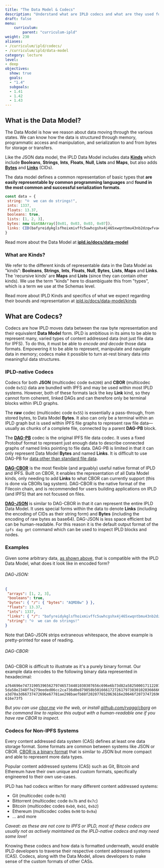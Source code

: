 ```yaml
---
title: "The Data Model & Codecs"
description: "Understand what are IPLD codecs and what are they used for"
draft: false
menu:
    curriculum:
        parent: "curriculum-ipld"
weight: 230
aliases:
- /curriculum/ipld/codecs/
- /curriculum/ipld/data-model
category: lecture
level:
- deep
objectives:
  show: true
  goals:
  - "1.4"
  subgoals:
  - 1.41
  - 1.42
  - 1.43
---
```

## What is the Data Model?
The Data Model is how we reason about data moving through the various states. We can know how the data is structured through memory, programmatic access and manipulation, and serialization to and from bytes for storage or transfers.

Like the JSON data model, the IPLD Data Model includes data **[Kinds](https://ipld.io/docs/schemas/using/authoring-guide/#schema-kinds)** which include **Booleans**, **Strings**, **Ints**, **Floats**, **Null**, **Lists** and **Maps**, but also adds **[Bytes](https://ipld.io/docs/schemas/using/authoring-guide/#bytesprefix-unions-for-bytes)** and **[Links](https://ipld.io/docs/schemas/using/authoring-guide/#links)** (CIDs). 

The data model defines a common representation of basic types that **are easily representable by common programming languages** and **found in the most common and successful serialization formats**.

```js
const data = {
 string: "☺️  we can do strings!",
 ints: 1337,
 floats: 13.37,
 booleans: true,
 lists: [1, 2, 3],
 bytes: new Uint8Array([0x01, 0x03, 0x03, 0x07]),
 links: CID(bafyreidykglsfhoixmivffc5uwhcgshx4j465xwqntbmu43nb2dzqwfvae)
}
```

Read more about the Data Model at [**ipld.io/docs/data-model**](https://ipld.io/docs/data-model/)

### What are Kinds?

We refer to the different kinds of representable data in the Data Model as "kinds": **Booleans**, **Strings**, **Ints**, **Floats**, **Null**, **Bytes**, **Lists**, **Maps** and **Links**. The 'recursive kinds' are **Maps** and **Lists** (since they can contain other kinds). We use the term "kinds" here to disambiguate this from "types", which is a term we use at the Schemas level.

Read more about IPLD Kinds and specifics of what we expect regarding their bounds and representation at [ipld.io/docs/data-model/kinds](https://ipld.io/docs/data-model/kinds/)

## What are Codecs?
Codecs are how IPLD moves data between the raw byte representation and their equivalent **Data Model** form. IPLD is ambitious in its aims to be able to represent many, varied types of content addressed data (not just file data for IPFS). To do this, it must be able to _encode and decode_ those data formats. Empowering it to be able to represent, manipulate and navigate data in memory; codecs make it possible to turn at-rest binary data into meaningful data structures.

### IPLD-native Codecs

Codecs for both **JSON** (multicodec code `0x0200`) and **CBOR** (multicodec code `0x51`) data are bundled with IPFS and may be used within most IPLD systems. However, both of these formats lack the key **Link** kind, so they cannot form coherent, linked DAGs and can therefore only be terminal blocks within IPLD graphs.

The **raw** codec (multicodec code `0x55`) is essentially a pass-through, from stored bytes, to Data Model **Bytes**. It also can only be a terminal within an IPLD graph but is used within IPFS file graphs to represent raw file data—usually as chunks of a complete file, connected by a parent **DAG-PB** block.

The [**DAG-PB**](https://ipld.io/specs/codecs/dag-pb/) codec is the original IPFS file data codec. It uses a fixed Protobuf format to represent just enough data to describe connected graphs of named links pointing to file data. DAG-PB is limited in that it can only represent Data Model **Bytes** and named **Links**. It is difficult to use DAG-PB for [data other than standard file data](/curriculum/ipld/ipld-and-ipfs/#limitations-of-file-data). 

[**DAG-CBOR**](https://ipld.io/specs/codecs/dag-cbor/) is the most flexible (and arguably) useful native format of IPLD and IPFS. Built on CBOR, it enables the representation of all Data Model kinds, only needing to add **Links** to what CBOR can currently support (this is done via CBORs tag system). DAG-CBOR is the native format of the Filecoin chain, and is recommended for users building applications on IPLD (and IPFS) that are not focused on files.

[**DAG-JSON**](https://ipld.io/specs/codecs/dag-json/) is similar to DAG-CBOR in that it can represent the entire IPLD Data Model. It uses special forms within the data to denote **Links** (including the encoding of CIDs as their string form) and **Bytes** (including the encoding of raw bytes as base64). DAG-JSON is less space efficient but can be human-readable. For this reason it is the default output format of the `ipfs dag get` command which can be used to inspect IPLD blocks and nodes.

### Examples

Given some arbitrary data, [as shown above](/curriculum/ipld/codecs/#what-is-the-data-model), that is compatible with the IPLD Data Model, what does it look like in encoded form?

###### DAG-JSON:

```json
{
 "arrays": [1, 2, 3],
 "booleans": true,
 "bytes": { "/": { "bytes": "AQMDBw" } },
 "floats": 13.37,
 "ints": 1337,
 "links": { "/": "bafyreidykglsfhoixmivffc5uwhcgshx4j465xwqntbmu43nb2dzqwfvae" },
 "string": "☺️  we can do strings!"
}
```

Note that DAG-JSON strips extraneous whitespace, the above example is pretty-printed for ease of reading.

###### DAG-CBOR:

DAG-CBOR is difficult to illustrate as it's a purely binary format. Our example data encodes to the following binary data represented in hexadecimal:

```
a764696e74731905396562797465734401030307656c696e6b73d82a58250001711220785197229dc8bb115294
5da58e2348f7e279eeded06cc2ca736d0e879858b501666172726179738301020366666c6f617473fb402abd70
a3d70a3d66737472696e67781ae298baefb88f202077652063616e20646f20737472696e67732168626f6f6c65
616e73f5
```

But _you can use [cbor.me](https://cbor.me) via the web, or install [github.com/rvagg/cborg](https://github.com/rvagg/cborg) on the command line to replace this output with a human-readable one if you have raw CBOR to inspect._

### Codecs for Non-IPFS Systems
Every content addressed data system (CAS) defines at least one data storage format. Some formats are common between systems like JSON or CBOR. [CBOR is a binary format](https://cbor.io/) that is similar to JSON but more compact and able to represent more data types.

Popular content addressed systems (CAS) such as Git, Bitcoin and Ethereum have their own unique and custom formats, specifically engineered to their own use-cases.

IPLD has had codecs written for many different content addressed systems:

* Git (multicodec code `0x78`)
* Bittorrent (multicodec code `0x7b` and `0x7c`)
* Bitcoin (multicodec codes `0xb0`, `0xb1`, `0xb2`)
* Ethereum (multicodec codes `0x90` to `0x9a`)
* ... and more

*Caveat: as these are not core to IPFS or IPLD, most of these codecs are usually not as actively maintained as the IPLD-native codecs and may need some love!*

Knowing these codecs and how data is formatted underneath, would enable IPLD developers to traverse their respective content addressed systems (CAS). Codecs, along with the Data Model, allows developers to make sense of the custom formats of other CASs.